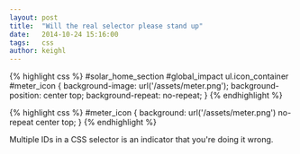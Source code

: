 ```yaml
---
layout: post
title:  "Will the real selector please stand up"
date:   2014-10-24 15:16:00
tags:   css
author: keighl
---
```



{% highlight css %}
#solar_home_section #global_impact ul.icon_container #meter_icon {
  background-image: url('/assets/meter.png');
  background-position: center top;
  background-repeat: no-repeat;
}
{% endhighlight %}

{% highlight css %}
#meter_icon {
  background: url('/assets/meter.png') no-repeat center top;
}
{% endhighlight %}

Multiple IDs in a CSS selector is an indicator that you're doing it&nbsp;wrong.
